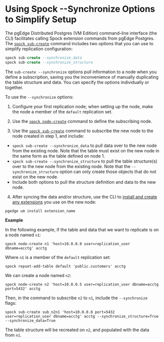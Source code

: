 # Using Spock --Synchronize Options to Simplify Setup

The pgEdge Distributed Postgres (VM Edition) command-line interface (the CLI) facilitates calling Spock extension commands from pgEdge Postgres. The [`spock sub-create`](https://docs.pgedge.com/platform/pgedge_commands/doc/spock-sub-create) command includes two options that you can use to simplify replication configuration:

```sql
spock sub-create --synchronize_data
spock sub-create --synchronize_structure
```

The `sub-create --synchronize` options pull information to a node when you define a subscription, saving you the inconvenience of manually duplicating the table structure and data. You can specify the options individually or together.

To use the `--synchronize` options:

1. Configure your first replication node; when setting up the node, make the node a member of the `default` replication set. 

2. Use the [`spock node-create`](https://docs.pgedge.com/platform/pgedge_commands/doc/spock-node-create) command to define the subscribing node.

3. Use the [`spock sub-create`](https://docs.pgedge.com/platform/pgedge_commands/doc/spock-sub-create) command to subscribe the new node to the node created in step 1, and include:

  * `spock sub-create --synchronize_data` to pull data over to the new node from the existing node. Note that the table must exist on the new node in the same form as the table defined on node 1.
  * `spock sub-create --synchronize_structure` to pull the table structure(s) over to the new node from the existing node. Note that the `--synchronize_structure` option can only create those objects that do not exist on the new node.
  * Include both options to pull the structure definition and data to the new node.

4. After syncing the data and/or structure, use the CLI to [install and create any extensions](https://docs.pgedge.com/platform/managing/supported_extensions) you use on the new node:

`pgedge um install extension_name`


**Example**

In the following example, if the table and data that we want to replicate is on a node named `n1`:

`spock node-create n1 'host=10.0.0.8 user=replication_user dbname=acctg' acctg`

Where `n1` is a member of the `default` replication set:

`spock repset-add-table default 'public.customers' acctg`

We can create a node named `n2`:

`spock node-create n2 'host=10.0.0.5 user=replication_user dbname=acctg port=5432' acctg`

Then, in the command to subscribe `n2` to `n1`, include the `--synchronize` flags: 

`spock sub-create sub_n2n1 'host=10.0.0.8 port=5432 user=replication_user dbname=acctg' acctg --synchronize_structure=True --synchronize_data=True`

The table structure will be recreated on `n2`, and populated with the data from `n1`.